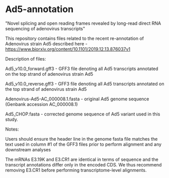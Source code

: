 # Ad5-annotation
"Novel splicing and open reading frames revealed by long-read direct RNA sequencing of adenovirus transcripts"

This repository contains files related to the recent re-annotation of Adenovirus strain Ad5 described here - https://www.biorxiv.org/content/10.1101/2019.12.13.876037v1

Description of files:

Ad5_v10.0_forward.gff3 - GFF3 file denoting all Ad5 transcripts annotated on the top strand of adenovirus strain Ad5

Ad5_v10.0_reverse.gff3 - GFF3 file denoting all Ad5 transcripts annotated on the top strand of adenovirus strain Ad5

Adenovirus-Ad5-AC_000008.1.fasta - original Ad5 genome sequence (Genbank accession AC_000008.1)

Ad5_CHOP.fasta - corrected genome sequence of Ad5 variant used in this study. 


Notes:

Users should ensure the header line in the genome fasta file matches the text used in column #1 of the GFF3 files prior to perform alignment and any downstream analyses

The mRNAs E3.19K and E3.CR1 are identical in terms of sequence and the transcript annotations differ only in the encoded CDS. We thus recommend removing E3.CR1 before performing transcriptome-level alignments.

